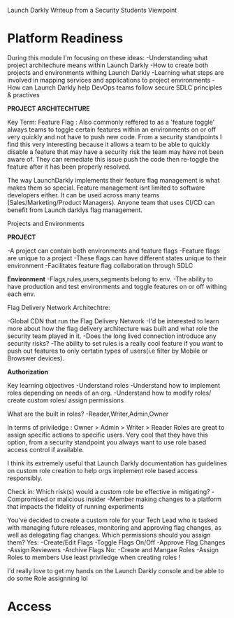 Launch Darkly Writeup from a Security Students Viewpoint

<h1>Platform Readiness</h1>

During this module I'm focusing on these ideas: 
  -Understanding what project architechure means within Launch Darkly 
  -How to create both projects and environments withing Launch Darkly 
  -Learning what steps are involved in mapping services and applications to project environments
  -How can Launch Darkly help DevOps teams follow secure SDLC principles & practives

**PROJECT ARCHITECHTURE**

Key Term: Feature Flag : Also commonly reffered to as a 'feature toggle' always teams to toggle certain features within an environments 
on or off very quickly and not have to push new code. From a security standpoints I find this very interesting because it allows 
a team to be able to quickly disable a feature that may have a security risk the team may have not been aware of. They can remediate this issue 
push the code then re-toggle the feature after it has been properly resolved.

The way LaunchDarkly implements their feature flag management is 
what makes them so special. Feature management isnt limited to software developers either. 
It can be used across many teams (Sales/Marketing/Product Managers). Anyone team that uses CI/CD can benefit from Launch darklys flag 
management.

Projects and Environments 

**PROJECT**

-A project can contain both environments and feature flags
-Feature flags are unique to a project
	-These flags can have different states unique to their environment
-Facilitates feature flag collaboration through SDLC

**Environment**
-Flags,rules,users,segments belong to env.
-The ability to have production and test environments and toggle features on or off withing each env.




Flag Delivery Network Architechtre:

-Global CDN that run the Flag Delivery Network
	-I'd be interested to learn more about how the flag delivery architecture was built and what role the security team played in it.
	-Does the long lived connection introduce any security risks?
	-The ability to set rules is a really cool feature if you want to push out features to only certatin types of users(i.e filter by Mobile or Browswer devices).



**Authorization**

Key learning objectives 
	-Understand roles 
	-Understand how to implement roles depending on needs of an org.
	-Understand how to modify roles/ create custom roles/ assign permissions 


What are the built in roles? 
	-Reader,Writer,Admin,Owner

In terms of priviledge : Owner > Admin > Writer > Reader 
Roles are great to assign specific actions to specific users. Very cool that they have this option, from a security standpoint you always want to use role based access control if available.

I think its extremely useful that Launch Darkly documentation has guidelines on custom role creation to help orgs implement role based access responsibly.

Check in: 
Which risk(s) would a custom role be effective in mitigating? 
	-Compromised or malicious insider 
	-Member making changes to a platform that impacts the fidelity of running experiments
	
You've decided to create a custom role for your Tech Lead who is tasked with managing future releases, monitoring and approving flag changes, as well as delegating flag changes. Which permissions should you assign them?
	Yes: 
	-Create/Edit Flags
	-Toggle Flags On/Off
	-Approve Flag Changes 
	-Assign Reviewers
	-Archive Flags
	No: 
	-Create and Mangae Roles
	-Assign Roles to members 
	Use least priviledge when creating roles ! 

I'd really love to get my hands on the Launch Darkly console and be able to do some Role assignning lol 


<h1> Access<h1> 




